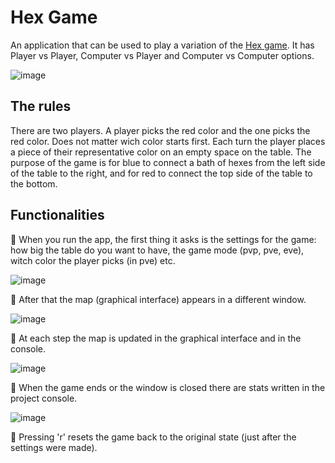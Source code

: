 # Hex Game

An application that can be used to play a variation of the [Hex game](https://en.wikipedia.org/wiki/Hex_(board_game) "About Hex"). It has Player vs Player, Computer vs Player and Computer vs Computer options.

![image](https://user-images.githubusercontent.com/30511514/183648226-48508fca-b5d5-428c-b92c-b3aba9ebe775.png)

## The rules

There are two players. A player picks the red color and the one picks the red color. Does not matter wich color starts first. Each turn the player places a piece of their representative color on an empty space on the table. The purpose of the game is for blue to connect a bath of hexes from the left side of the table to the right, and for red to connect the top side of the table to the bottom.

## Functionalities

🔹 When you run the app, the first thing it asks is the settings for the game: how big the table do you want to have, the game mode (pvp, pve, eve), witch color the player picks (in pve) etc.

![image](https://user-images.githubusercontent.com/30511514/183647095-85061e56-dcba-4eae-81f6-bddcd7d8a700.png)

🔹 After that the map (graphical interface) appears in a different window.

![image](https://user-images.githubusercontent.com/30511514/183647195-9088e122-1548-4d28-b85b-37adc40e460c.png)

🔹 At each step the map is updated in the graphical interface and in the console.

![image](https://user-images.githubusercontent.com/30511514/183647870-521529f7-dec6-4b12-99cc-55acb8ffa11b.png)

🔹 When the game ends or the window is closed there are stats written in the project console.

![image](https://user-images.githubusercontent.com/30511514/183647963-4f5f8294-a9c6-493c-9a62-12a642f9b139.png)

🔹 Pressing 'r' resets the game back to the original state (just after the settings were made).


